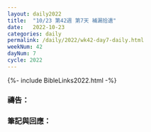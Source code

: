 ```yaml
---
layout: daily2022
title:  "10/23 第42週 第7天 補漏拾遺"
date:   2022-10-23
categories: daily
permalink: /daily/2022/wk42-day7-daily.html
weekNum: 42
dayNum: 7
cycle: 2022
---
```


{%- include BibleLinks2022.html -%}

### 禱告：

### 筆記與回應：
